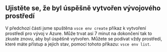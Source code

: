 ## <a name="ensure-the-development-environment-was-successfully-created"></a>Ujistěte se, že byl úspěšně vytvořen vývojového prostředí
V předchozí části jsme spuštěna `vsce env create` příkaz k vytvoření prostředí pro vývoj v Azure. Může trvat asi 7 minut na dokončení tak to zkuste znovu, aby byl úspěšně vytvořen. Můžete se podívat vždy prostředí, které máte přístup a jejich stav, pomocí tohoto příkazu: `vsce env list`. 
